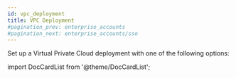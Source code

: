 ```yaml
---
id: vpc_deployment
title: VPC Deployment
#pagination_prev: enterprise_accounts
#pagination_next: enterprise_accounts/sso
---
```

Set up a Virtual Private Cloud deployment with one of the following options:

import DocCardList from '@theme/DocCardList';

<DocCardList />